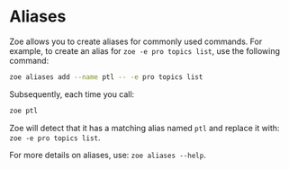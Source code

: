 # Aliases

Zoe allows you to create aliases for commonly used commands. For example, to create an alias
for `zoe -e pro topics list`, use the following command:

```bash
zoe aliases add --name ptl -- -e pro topics list
```

Subsequently, each time you call:

```bash
zoe ptl
```

Zoe will detect that it has a matching alias named `ptl` and replace it with: `zoe -e pro topics list`.

For more details on aliases, use: `zoe aliases --help`.